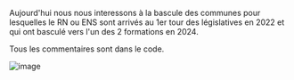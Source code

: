Aujourd'hui nous nous interessons à la bascule des communes pour lesquelles le RN ou ENS sont arrivés au 1er tour des législatives en 2022 et qui ont basculé vers l'un des 2 formations en 2024.

Tous les commentaires sont dans le code. 







![image](https://github.com/user-attachments/assets/53d0b7d4-99fa-40b4-8a44-8a14f3407802)
